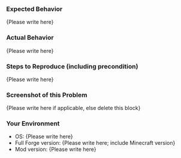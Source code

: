 <!-- Thank you for your contribution to ElementalCreepers! Please replace {Please write here} with your description -->

### Expected Behavior

{Please write here}

### Actual Behavior

{Please write here}

### Steps to Reproduce (including precondition)

{Please write here}

### Screenshot of this Problem

{Please write here if applicable, else delete this block}

### Your Environment

- OS: {Please write here}
- Full Forge version: {Please write here; include Minecraft version}
- Mod version: {Please write here}